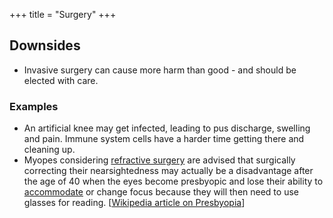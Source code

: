 +++
title = "Surgery"
+++

## Downsides
- Invasive surgery can cause more harm than good - and should be elected with care.

### Examples
- An artificial knee may get infected, leading to pus discharge, swelling and pain. Immune system cells have a harder time getting there and cleaning up.
- Myopes considering [refractive surgery](http://en.wikipedia.org/wiki/Refractive_surgery "Refractive surgery") are advised that surgically correcting their nearsightedness may actually be a disadvantage after the age of 40 when the eyes become presbyopic and lose their ability to [accommodate](http://en.wikipedia.org/wiki/Accommodation_%28eye%29 "Accommodation (eye)") or change focus because they will then need to use glasses for reading. \[[Wikipedia article on Presbyopia](http://en.wikipedia.org/wiki/Presbyopia)\] 
